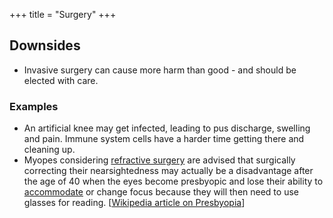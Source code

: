 +++
title = "Surgery"
+++

## Downsides
- Invasive surgery can cause more harm than good - and should be elected with care.

### Examples
- An artificial knee may get infected, leading to pus discharge, swelling and pain. Immune system cells have a harder time getting there and cleaning up.
- Myopes considering [refractive surgery](http://en.wikipedia.org/wiki/Refractive_surgery "Refractive surgery") are advised that surgically correcting their nearsightedness may actually be a disadvantage after the age of 40 when the eyes become presbyopic and lose their ability to [accommodate](http://en.wikipedia.org/wiki/Accommodation_%28eye%29 "Accommodation (eye)") or change focus because they will then need to use glasses for reading. \[[Wikipedia article on Presbyopia](http://en.wikipedia.org/wiki/Presbyopia)\] 
